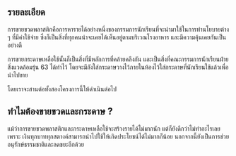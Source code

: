 ## รายละเอียด
การขายขวดพลาสติกคือการหารายได้อย่างหนึ่งของกรรมการนักเรียนที่จะนำมาใช้ในการทำนโยบายต่าง ๆ ที่มีค่าใช้จ่าย ซึ่งก็เป็นสิ่งที่ทุกคนน่าจะเคยได้เห็นอยู่ตามบริเวณโรงอาหาร และมีความคุ้นเคยกันเป็นอย่างดี

การขายกระดาษเหลือใช้นั้นก็เป็นสิ่งที่มีหลักการที่คล้ายคลึงกัน และเป็นสิ่งที่คณะกรรมการนักเรียนฝ่ายสิ่งแวดล้อมรุ่น 63 ได้ทำไว้ โดยจะมีลังใส่กระดาษวางไว้ภายในห้องไว้ใส่กระดาษที่นักเรียนใช้แล้วเพื่อนำไปขาย

โดยเราจะสานต่อทั้งสองโครงการนี้ให้ดำเนินต่อไป

## ทำไมต้องขายขวดและกระดาษ ?
แม้ว่าการขายขวดพลาสติกและกระดาษเหลือใช้จะสร้างรายได้ไม่มากนัก แต่ก็ยังดีกว่าไม่ทำอะไรเลย เพราะ เงินทุกบาททุกสตางค์สามารถนำไปใช้ให้เกิดประโยชน์ได้ไม่มากก็น้อย นอกจากนี้ยังเป็นการช่วยอนุรักษ์ธรรมชาติและลดขยะอีกด้วย
<!--stackedit_data:
eyJoaXN0b3J5IjpbLTIzMDY0NTU2MSwxNTAwNDgxMTU1LDE1Mz
U2MDIzNDYsNjAzMTIxNjksMTU0NjQyNzY2NiwtMTM1NzQ1Mjk0
MCwtMjA4ODc0NjYxMl19
-->